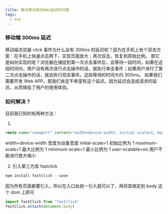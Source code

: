 ```yaml
---
title: 解决移动端300ms延迟的问题
tags:
  - Vue
---
```


### 移动端 300ms 延迟

移动端浏览器 click 事件为什么会有 300ms 的延迟呢？因为在手机上有个双击方案：在手机上快速点击两下，实现页面放大；再次双击，恢复到原始比例。
那它是如何实现的呢？浏览器在捕捉到第一次点击事件后，会等待一段时间，如果在这段时间内，用户没有再次进行点击操作的话，就执行单击事件；如果用户进行了第二次点击操作的话，就会执行双击事件。这段等待的时间大约 300ms。<!-- more -->
如果我们需要开发 Web APP，那我们肯定不希望有这个延迟。因为延迟会造成请求的延迟，从而降低了用户的使用体验。

### 如何解决？

目前我已知的有两种方法：

1.

```html
<meta name="viewport" content="width=device-width, initial-scale=1, maximum-scale=1,minimum-scale=1, user-scalable=no" />
```

width=device-width 宽度为设备宽度 initial-scale=1 初始比例为 1 maximum-scale=1 最大比例为 1 minimum-scale=1 最小比例为 1 user-scalable=no 用户不能进行放大缩小

2. 引入第三方库 fastclick

```js
npm install fastclick --save

```

因为所有页面都要引入，所以在入口处统一引入就可以了，再将其绑定到 body 这个 dom 上即可

```js
import fastClick from "fastclick"
fastClick.attach(document.body)
```
